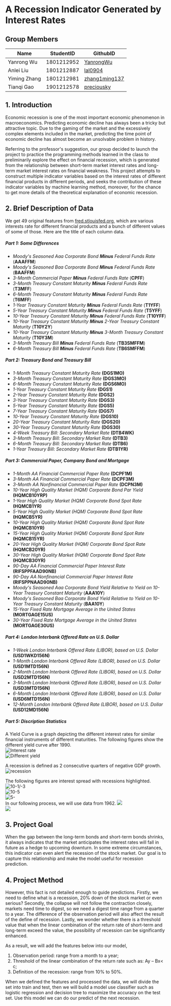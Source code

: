 # A Recession Indicator Generated by Interest Rates

## Group Members

| Name         | StudentID  | GithubID                                          |
| ------------ | ---------- | ------------------------------------------------- |
| Yanrong Wu   | 1801212952 | [YanrongWu](https://github.com/YanrongWu)         |
| Anlei Liu    | 1801212887 | [lal0904](https://github.com/lal0904)             |
| Yiming Zhang | 1801212981 | [zhang1ming137](https://github.com/zhang1ming137) |
| Tianqi Gao   | 1901212578 | [preciousky](https://github.com/preciousky)       |

## 1. Introduction

Economic recession is one of the most important economic phenomenon in macroeconomics. Predicting economic decline has always been a tricky but attractive topic. Due to the gaming of the market and the excessively complex elements included in the market, predicting the time point of economic decline has almost become an unsolvable problem in history. 

Referring to the professor's suggestion, our group decided to launch the project to practice the programming methods learned in the class to preliminarily explore the effect on financial recession, which is generated from the relationship between short-term market interest rates and long-term market interest rates on financial weakness. This project attempts to construct multiple indicator variables based on the interest rates of different financial products in different periods, and seeks the contribution of these indicator variables by machine learning method, moreover, for the chance to get more details of the theoretical explanation of economic recession.

## 2. Brief Description of Data

We get 49 original features from [fred.stlouisfed.org](fred.stlouisfed.org), which are various interests rate for different financial  products and a bunch of different values of some of those. Here are the title of each column data.

##### ***Part 1: Some Difference***s

- *Moody's Seasoned Aaa Corporate Bond **Minus** Federal Funds Rate* (**AAAFFM**)
- *Moody's Seasoned Baa Corporate Bond **Minus** Federal Funds Rate* (**BAAFFM**)
- *3-Month Commercial Paper **Minus** Federal Funds Rate* (**CPFF**)
- *3-Month Treasury Constant Maturity **Minus** Federal Funds Rate* (**T3MFF**)
- *6-Month Treasury Constant Maturity **Minus** Federal Funds Rate* (**T6MFF**)
- *1-Year Treasury Constant Maturity **Minus** Federal Funds Rate* (**T1YFF**)
- *5-Year Treasury Constant Maturity **Minus** Federal Funds Rate* (**T5YFF**)
- *10-Year Treasury Constant Maturity **Minus** Federal Funds Rate* (**T10YFF**)
- *10-Year Treasury Constant Maturity **Minus** 2-Year Treasury Constant Maturity* (**T10Y2Y**)
- *10-Year Treasury Constant Maturity **Minus** 3-Month Treasury Constant Maturity* (**T10Y3M**)
- *3-Month Treasury Bill **Minus** Federal Funds Rate* (**TB3SMFFM**)
- *6-Month Treasury Bill **Minus** Federal Funds Rate* (**TB6SMFFM**)

##### ***Part 2: Treasury Bond and Treasury Bill***

- *1-Month Treasury Constant Maturity Rate* **(DGS1MO)**
- *3-Month Treasury Constant Maturity Rate* **(DGS3MO)**
- *6-Month Treasury Constant Maturity Rate* **(DGS6MO)**
- *1-Year Treasury Constant Maturity Rate* **(DGS1)**
- *2-Year Treasury Constant Maturity Rate* **(DGS2)**
- *3-Year Treasury Constant Maturity Rate* **(DGS3)**
- *5-Year Treasury Constant Maturity Rate* **(DGS5)**
- *7-Year Treasury Constant Maturity Rate* **(DGS7)**
- *10-Year Treasury Constant Maturity Rate* **(DGS10)**
- *20-Year Treasury Constant Maturity Rate* **(DGS20)**
- *30-Year Treasury Constant Maturity Rate* **(DGS30)**
- *4-Week Treasury Bill: Secondary Market Rate* **(DTB4WK)**
- *3-Month Treasury Bill: Secondary Market Rate* **(DTB3)**
- *6-Month Treasury Bill: Secondary Market Rate* **(DTB6)**
- *1-Year Treasury Bill: Secondary Market Rate* **(DTB1YR)**

##### ***Part 3: Commercial Paper, Company Bond and Mortgage*** 

- *1-Month AA Financial Commercial Paper Rate* **(DCPF1M)**
- *3-Month AA Financial Commercial Paper Rate* **(DCPF3M)**
- *3-Month AA Nonfinancial Commercial Paper Rate* **(DCPN3M)**
- *10-Year High Quality Market (HQM) Corporate Bond Par Yield* **(HQMCB10YRP)**
- *1-Year High Quality Market (HQM) Corporate Bond Spot Rate* **(HQMCB1YR)**
- *5-Year High Quality Market (HQM) Corporate Bond Spot Rate* **(HQMCB5YR)**
- *10-Year High Quality Market (HQM) Corporate Bond Spot Rate* **(HQMCB10YR)**
- *15-Year High Quality Market (HQM) Corporate Bond Spot Rate* **(HQMCB15YR)**
- *20-Year High Quality Market (HQM) Corporate Bond Spot Rate* **(HQMCB20YR)**
- *30-Year High Quality Market (HQM) Corporate Bond Spot Rate* **(HQMCB30YR)**
- *90-Day AA Financial Commercial Paper Interest Rate* **(RIFSPPFAAD90NB)**
- *90-Day AA Nonfinancial Commercial Paper Interest Rate* **(RIFSPPNAAD90NB)**
- *Moody's Seasoned Aaa Corporate Bond Yield Relative to Yield on 10-Year Treasury Constant Maturity* (**AAA10Y**)
- *Moody's Seasoned Baa Corporate Bond Yield Relative to Yield on 10-Year Treasury Constant Maturity* (**BAA10Y**)
- *15-Year Fixed Rate Mortgage Average in the United States* **(MORTGAGE15US)**
- *30-Year Fixed Rate Mortgage Average in the United States* **(MORTGAGE30US)**

##### Part 4: London Interbank Offered Rate on U.S. Dollar

- *1-Week London Interbank Offered Rate (LIBOR), based on U.S. Dollar* **(USD1WKD156N)**
- *1-Month London Interbank Offered Rate (LIBOR), based on U.S. Dollar* **(USD1MTD156N)**
- *2-Month London Interbank Offered Rate (LIBOR), based on U.S. Dollar* **(USD2MTD156N)**
- *3-Month London Interbank Offered Rate (LIBOR), based on U.S. Dollar* **(USD3MTD156N)**
- *6-Month London Interbank Offered Rate (LIBOR), based on U.S. Dollar* **(USD6MTD156N)**
- *12-Month London Interbank Offered Rate (LIBOR), based on U.S. Dollar* **(USD12MD156N)**

##### Part 5: Discription Statistics
A Yield Curve is a graph depicting the different interest rates for similar financial instruments of different maturities.
The following figures show the different yield curve after 1990.  
![Interest rate](https://github.com/YanrongWu/YanrongWu-PHBS_MLF_2019/blob/master/Final%20Group%20Project/Figures/Interest%20rate.png)  
![Different yield](https://github.com/YanrongWu/YanrongWu-PHBS_MLF_2019/blob/master/Final%20Group%20Project/Figures/different%20yield.png)  
  
A recession is defined as 2 consecutive quarters of negative GDP growth.  
![recession](https://github.com/YanrongWu/YanrongWu-PHBS_MLF_2019/blob/master/Final%20Group%20Project/Figures/recession.png)  

The following figures are interest spread with recessions highlighted.  
![10-1/-3](https://github.com/YanrongWu/YanrongWu-PHBS_MLF_2019/blob/master/Final%20Group%20Project/Figures/10%20year%20yield%20minus.png)  
![10-5](https://github.com/YanrongWu/YanrongWu-PHBS_MLF_2019/blob/master/Final%20Group%20Project/Figures/10%20year%20yield%20minus%205.png)  
![5-](https://github.com/YanrongWu/YanrongWu-PHBS_MLF_2019/blob/master/Final%20Group%20Project/Figures/5%20year%20yield%20minus.png)  
In our following process, we will use data from 1962.
![](https://github.com/YanrongWu/YanrongWu-PHBS_MLF_2019/blob/master/Final%20Group%20Project/Figures/1960s%20onwards%20yield.png)  
![](https://github.com/YanrongWu/YanrongWu-PHBS_MLF_2019/blob/master/Final%20Group%20Project/Figures/1960s%20onwards%20recession.png)  

## 3. Project Goal
When the gap between the long-term bonds and short-term bonds shrinks, it always indicates that the market anticipates the interest rates will fall in future as a hedge to upcoming downturn. In some extreme circumstances, this indicator can even alert the recession of the stock market. Our goal is to capture this relationship and make the model useful for recession prediction.  

## 4. Project Method  
However, this fact is not detailed enough to guide predictions. Firstly, we need to define what is a recession, 20% down of the stock market or even serious? Secondly, the collapse will not follow the contraction closely, markets need time to digest, so we need a digest time range from a quarter to a year. The difference of the observation period will also affect the result of the define of recession. Lastly, we wonder whether there is a threshold value that when the linear combination of the return rate of short-term and long-term exceed the value, the possibility of recession can be significantly enhanced.  
  
As a result, we will add the features below into our model,   
1) Observation period: range from a month to a year;  
2) Threshold of the linear combination of the return rate such as: Ay – Bx< c;   
3) Definition of the recession: range from 10% to 50%.  
   
When we defined the features and processed the data, we will divide the set into train and test, then we will build a model use classifier such as logistic regression and decision tree to maximize the accuracy on the test set. Use this model we can do our predict of the next recession.  
